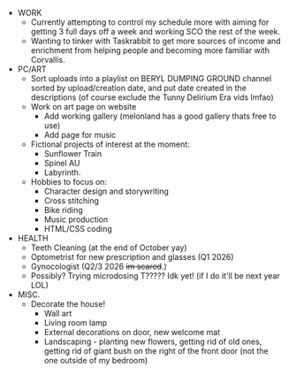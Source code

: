 - WORK
	- Currently attempting to control my schedule more with aiming for getting 3 full days off a week and working SCO the rest of the week.
	- Wanting to tinker with Taskrabbit to get more sources of income and enrichment from helping people and becoming more familiar with Corvallis.
- PC/ART
	- Sort uploads into a playlist on BERYL DUMPING GROUND channel sorted by upload/creation date, and put date created in the descriptions (of course exclude the Tunny Delirium Era vids lmfao)
	- Work on art page on website
		- Add working gallery (melonland has a good gallery thats free to use)
		- Add page for music
	- Fictional projects of interest at the moment:
		- Sunflower Train
		- Spinel AU
		- Labyrinth.
	- Hobbies to focus on:
		- Character design and storywriting
		- Cross stitching
		- Bike riding
		- Music production
		- HTML/CSS coding
- HEALTH
	- Teeth Cleaning (at the end of October yay)
	- Optometrist for new prescription and glasses (Q1 2026)
	- Gynocologist (Q2/3 2026 ~~im scared~~.)
	- Possibly? Trying microdosing T????? Idk yet! (if I do it'll be next year LOL)
- MISC.
	- Decorate the house!
		- Wall art
		- Living room lamp
		- External decorations on door, new welcome mat
		- Landscaping - planting new flowers, getting rid of old ones, getting rid of giant bush on the right of the front door (not the one outside of my bedroom)